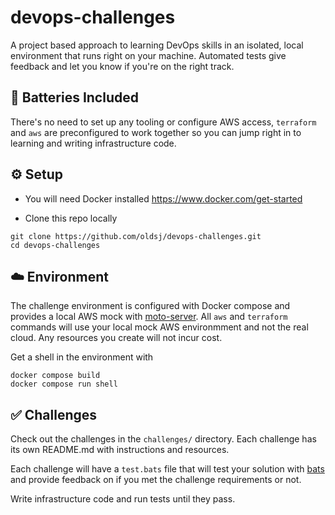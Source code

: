 # devops-challenges

A project based approach to learning DevOps skills in  an isolated, local environment that runs right on your machine. Automated tests give feedback and let you know if you're on the right track.

## :battery: Batteries Included 

There's no need to set up any tooling or configure AWS access, `terraform` and `aws` are preconfigured to work together so you can jump right in to learning and writing infrastructure code.

## :gear: Setup

- You will need Docker installed https://www.docker.com/get-started

- Clone this repo locally

```
git clone https://github.com/oldsj/devops-challenges.git
cd devops-challenges
```

## :cloud: Environment

The challenge environment is configured with Docker compose and provides a local  AWS mock with [moto-server](https://github.com/spulec/moto). All `aws` and `terraform` commands will use your local mock AWS environmment and not the real cloud. Any resources you create will not incur cost.

Get a shell in the environment with

```
docker compose build
docker compose run shell
```

## :white_check_mark: Challenges

Check out the challenges in the `challenges/` directory. Each challenge has its own README.md with instructions and resources.

Each challenge will have a `test.bats` file that will test your solution with [bats](https://github.com/bats-core/bats-core) and provide feedback on if you met the challenge requirements or not.

Write infrastructure code and run tests until they pass.
